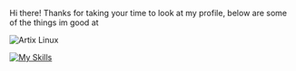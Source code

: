 Hi there! Thanks for taking your time to look at my profile, below are some of the things im good at

![Artix Linux](https://img.shields.io/badge/Artix_Linux-10A0CC?style=for-the-badge&logo=artix-linux&logoColor=white)

[![My Skills](https://skillicons.dev/icons?i=discordjs,nodejs,mongodb)](https://skillicons.dev)
